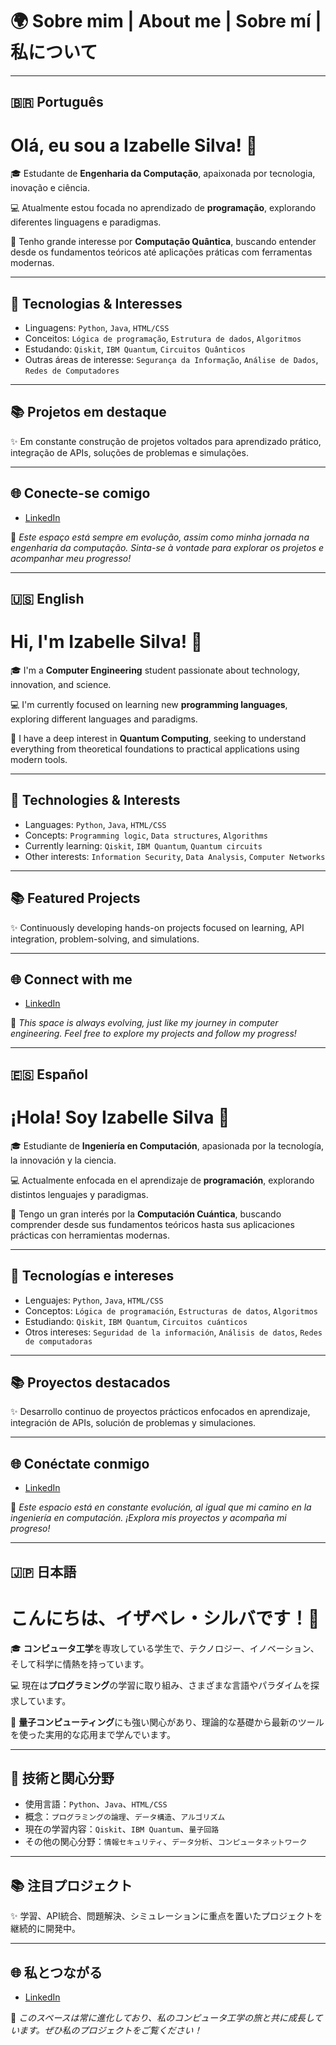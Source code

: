 # 🌍 Sobre mim | About me | Sobre mí | 私について

---

## 🇧🇷 Português

# Olá, eu sou a Izabelle Silva! 👋

🎓 Estudante de **Engenharia da Computação**, apaixonada por tecnologia, inovação e ciência.

💻 Atualmente estou focada no aprendizado de **programação**, explorando diferentes linguagens e paradigmas.

🧠 Tenho grande interesse por **Computação Quântica**, buscando entender desde os fundamentos teóricos até aplicações práticas com ferramentas modernas.

---

## 🚀 Tecnologias & Interesses

- Linguagens: `Python`, `Java`, `HTML/CSS`
- Conceitos: `Lógica de programação`, `Estrutura de dados`, `Algoritmos`
- Estudando: `Qiskit`, `IBM Quantum`, `Circuitos Quânticos`
- Outras áreas de interesse: `Segurança da Informação`, `Análise de Dados`, `Redes de Computadores`

---

## 📚 Projetos em destaque

✨ Em constante construção de projetos voltados para aprendizado prático, integração de APIs, soluções de problemas e simulações.

---

## 🌐 Conecte-se comigo

- [LinkedIn](https://www.linkedin.com/in/izabelle-s-0b83b9189/)

📌 *Este espaço está sempre em evolução, assim como minha jornada na engenharia da computação. Sinta-se à vontade para explorar os projetos e acompanhar meu progresso!*

---

## 🇺🇸 English

# Hi, I'm Izabelle Silva! 👋

🎓 I'm a **Computer Engineering** student passionate about technology, innovation, and science.

💻 I'm currently focused on learning new **programming languages**, exploring different languages and paradigms.

🧠 I have a deep interest in **Quantum Computing**, seeking to understand everything from theoretical foundations to practical applications using modern tools.

---

## 🚀 Technologies & Interests

- Languages: `Python`, `Java`, `HTML/CSS`
- Concepts: `Programming logic`, `Data structures`, `Algorithms`
- Currently learning: `Qiskit`, `IBM Quantum`, `Quantum circuits`
- Other interests: `Information Security`, `Data Analysis`, `Computer Networks`

---

## 📚 Featured Projects

✨ Continuously developing hands-on projects focused on learning, API integration, problem-solving, and simulations.

---

## 🌐 Connect with me

- [LinkedIn](https://www.linkedin.com/in/izabelle-s-0b83b9189/)

📌 *This space is always evolving, just like my journey in computer engineering. Feel free to explore my projects and follow my progress!*

---

## 🇪🇸 Español

# ¡Hola! Soy Izabelle Silva 👋

🎓 Estudiante de **Ingeniería en Computación**, apasionada por la tecnología, la innovación y la ciencia.

💻 Actualmente enfocada en el aprendizaje de **programación**, explorando distintos lenguajes y paradigmas.

🧠 Tengo un gran interés por la **Computación Cuántica**, buscando comprender desde sus fundamentos teóricos hasta sus aplicaciones prácticas con herramientas modernas.

---

## 🚀 Tecnologías e intereses

- Lenguajes: `Python`, `Java`, `HTML/CSS`
- Conceptos: `Lógica de programación`, `Estructuras de datos`, `Algoritmos`
- Estudiando: `Qiskit`, `IBM Quantum`, `Circuitos cuánticos`
- Otros intereses: `Seguridad de la información`, `Análisis de datos`, `Redes de computadoras`

---

## 📚 Proyectos destacados

✨ Desarrollo continuo de proyectos prácticos enfocados en aprendizaje, integración de APIs, solución de problemas y simulaciones.

---

## 🌐 Conéctate conmigo

- [LinkedIn](https://www.linkedin.com/in/izabelle-s-0b83b9189/)

📌 *Este espacio está en constante evolución, al igual que mi camino en la ingeniería en computación. ¡Explora mis proyectos y acompaña mi progreso!*

---

## 🇯🇵 日本語

# こんにちは、イザベレ・シルバです！👋

🎓 **コンピュータ工学**を専攻している学生で、テクノロジー、イノベーション、そして科学に情熱を持っています。

💻 現在は**プログラミング**の学習に取り組み、さまざまな言語やパラダイムを探求しています。

🧠 **量子コンピューティング**にも強い関心があり、理論的な基礎から最新のツールを使った実用的な応用まで学んでいます。

---

## 🚀 技術と関心分野

- 使用言語：`Python`、`Java`、`HTML/CSS`
- 概念：`プログラミングの論理`、`データ構造`、`アルゴリズム`
- 現在の学習内容：`Qiskit`、`IBM Quantum`、`量子回路`
- その他の関心分野：`情報セキュリティ`、`データ分析`、`コンピュータネットワーク`

---

## 📚 注目プロジェクト

✨ 学習、API統合、問題解決、シミュレーションに重点を置いたプロジェクトを継続的に開発中。

---

## 🌐 私とつながる

- [LinkedIn](https://www.linkedin.com/in/izabelle-s-0b83b9189/)

📌 *このスペースは常に進化しており、私のコンピュータ工学の旅と共に成長しています。ぜひ私のプロジェクトをご覧ください！*
